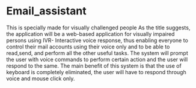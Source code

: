 # Email_assistant
This is specially made for visually challenged people 
As the title suggests, the application will be a web-based application for visually impaired persons using IVR- Interactive voice response,
thus enabling everyone to control their mail accounts using their voice only and to be able to read,send, and perform all the other useful tasks.
The system will prompt the user with voice commands to perform certain action and the user will respond to the same.
The main benefit of this system is that the use of keyboard is completely eliminated, the user will have to respond through voice and mouse click only.
